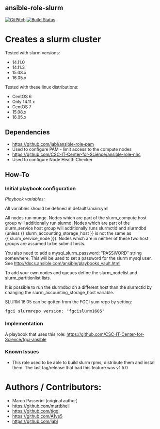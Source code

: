 ansible-role-slurm
------------------
[![GitPitch](https://gitpitch.com/assets/badge.svg)](https://gitpitch.com/CSC-IT-Center-for-Science/ansible-role-slurm/master) 
[![Build Status](https://travis-ci.org/CSC-IT-Center-for-Science/ansible-role-slurm.svg?branch=master)](https://travis-ci.org/CSC-IT-Center-for-Science/ansible-role-slurm)

# Creates a slurm cluster

Tested with slurm versions:
 - 14.11.0
 - 14.11.3
 - 15.08.x
 - 16.05.x

Tested with these linux distributions:
 - CentOS 6
  - Only 14.11.x
 - CentOS 7
  - 15.08.x
  - 16.05.x

## Dependencies

 - https://github.com/jabl/ansible-role-pam
  - Used to configure PAM - limit access to the compute nodes
 - https://github.com/CSC-IT-Center-for-Science/ansible-role-nhc
  - Used to configure Node Health Checker

## How-To

### Initial playbook configuration

*Playbook variables:*

All variables should be defined in defaults/main.yml

All nodes run munge. Nodes which are part of the slurm\_compute host
group will additionally run slurmd. Nodes which are part of the
slurm\_service host group will additionally runs slurmctld and
slurmdbd (unless {{ slurm_accounting_storage_host }} is not the same as {{ slurm_service_node }}). Nodes which are in neither of these two host groups are 
assumed to be submit hosts.

You also need to add a mysql\_slurm_password: "PASSWORD" string
somewhere. This will be used to set a password for the slurm mysql
user. See http://docs.ansible.com/ansible/playbooks_vault.html

To add your own nodes and queues define the slurm_nodelist and slurm_partitionlist lists.

It is possible to run the slurmdbd on a different host than the slurmctld by changing the slurm_accounting_storage_host variable.

SLURM 16.05 can be gotten from the FGCI yum repo by setting:
<pre>
fgci_slurmrepo_version: "fgcislurm1605"
</pre>

### Implementation

A playbook that uses this role: https://github.com/CSC-IT-Center-for-Science/fgci-ansible

### Known Issues

 - This role used to be able to build slurm rpms, distribute them and install them. The last tag/release that had this feature was v1.5.0

# Authors / Contributors:

 - Marco Passerini (original author)
 - https://github.com/martbhell
 - https://github.com/tiggi
 - https://github.com/A1ve5
 - https://github.com/jabl
